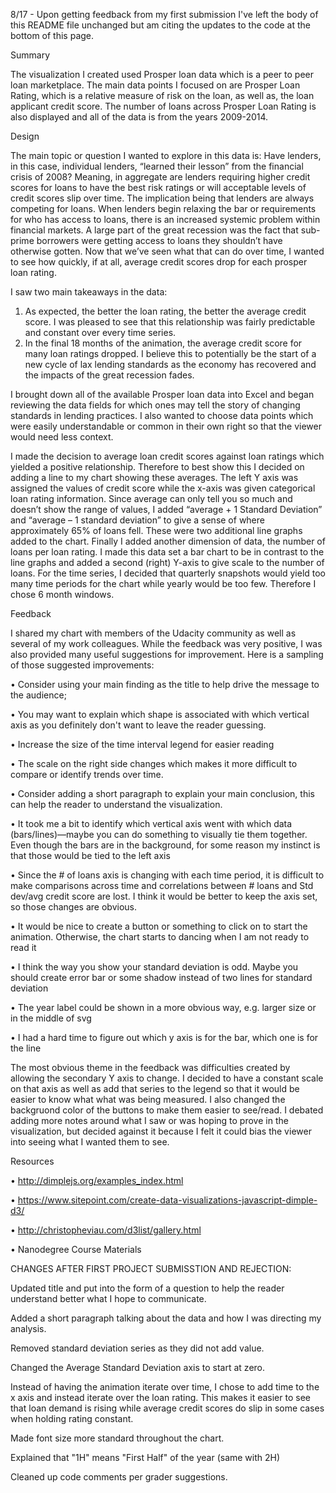 8/17 - Upon getting feedback from my first submission I've left the body of this README file unchanged but am citing the updates to the code at the bottom of this page.


Summary

The visualization I created used Prosper loan data which is a peer to peer loan marketplace.  The main data points I focused on are Prosper Loan Rating, which is a relative measure of risk on the loan, as well as, the loan applicant credit score.  The number of loans across Prosper Loan Rating is also displayed and all of the data is from the years 2009-2014.

Design

The main topic or question I wanted to explore in this data is:  Have lenders, in this case, individual lenders, “learned their lesson” from the financial crisis of 2008?  Meaning, in aggregate are lenders requiring higher credit scores for loans to have the best risk ratings or will acceptable levels of credit scores slip over time.  The implication being that lenders are always competing for loans.  When lenders begin relaxing the bar or requirements for who has access to loans, there is an increased systemic problem within financial markets.  A large part of the great recession was the fact that sub-prime borrowers were getting access to loans they shouldn’t have otherwise gotten.  Now that we’ve seen what that can do over time, I wanted to see how quickly, if at all, average credit scores drop for each prosper loan rating.  

I saw two main takeaways in the data: 

1)	As expected, the better the loan rating, the better the average credit score.   I was pleased to see that this relationship was fairly predictable and constant over every time series. 
2)	 In the final 18 months of the animation, the average credit score for many loan ratings dropped. I believe this to potentially be the start of a new cycle of lax lending standards as the economy has recovered and the impacts of the great recession fades.  

I brought down all of the available Prosper loan data into Excel and began reviewing the data fields for which ones may tell the story of changing standards in lending practices.  I also wanted to choose data points which were easily understandable or common in their own right so that the viewer would need less context.  

I made the decision to average loan credit scores against loan ratings which yielded a positive relationship.  Therefore to best show this I decided on adding a line to my chart showing these averages.  The left Y axis was assigned the values of credit score while the x-axis was given categorical loan rating information.  Since average can only tell you so much and doesn’t show the range of values, I added “average + 1 Standard Deviation” and “average – 1 standard deviation” to give a sense of where approximately 65% of loans fell.  These were two additional line graphs added to the chart.  Finally I added another dimension of data, the number of loans per loan rating.  I made this data set a bar chart to be in contrast to the line graphs and added a second (right) Y-axis to give scale to the number of loans.  For the time series, I decided that quarterly snapshots would yield too many time periods for the chart while yearly would be too few.  Therefore I chose 6 month windows. 

Feedback

I shared my chart with members of the Udacity community as well as several of my work colleagues.  While the feedback was very positive, I was also provided many useful suggestions for improvement.  Here is a sampling of those suggested improvements: 

•	Consider using your main finding as the title to help drive the message to the audience;

•	You may want to explain which shape is associated with which vertical axis as you definitely don't want to leave the reader guessing. 

•	Increase the size of the time interval legend for easier reading

•	The scale on the right side changes which makes it more difficult to compare or identify trends over time. 

•	Consider adding a short paragraph to explain your main conclusion, this can help the reader to understand the visualization.

•	It took me a bit to identify which vertical axis went with which data (bars/lines)—maybe you can do something to visually tie them together.  Even though the bars are in the background, for some reason my instinct is that those would be tied to the left axis

•	Since the # of loans axis is changing with each time period, it is difficult to make comparisons across time and correlations between # loans and Std dev/avg credit score are lost. I think it would be better to keep the axis set, so those changes are obvious.

•	It would be nice to create a button or something to click on to start the animation. Otherwise, the chart starts to dancing when I am not ready to read it

•	I think the way you show your standard deviation is odd. Maybe you should create error bar or some shadow instead of two lines for standard deviation

•	The year label could be shown in a more obvious way, e.g. larger size or in the middle of svg

•	I had a hard time to figure out which y axis is for the bar, which one is for the line

The most obvious theme in the feedback was difficulties created by allowing the secondary Y axis to change.  I decided to have a constant scale on that axis as well as add that series to the legend so that it would be easier to know what what was being measured.  I also changed the backgruond color of the buttons to make them easier to see/read.  I debated adding more notes around what I saw or was hoping to prove in the visualization, but decided against it because I felt it could bias the viewer into seeing what I wanted them to see. 

Resources

•	http://dimplejs.org/examples_index.html

•	https://www.sitepoint.com/create-data-visualizations-javascript-dimple-d3/

•	http://christopheviau.com/d3list/gallery.html

•	Nanodegree Course Materials


CHANGES AFTER FIRST PROJECT SUBMISSTION AND REJECTION: 

Updated title and put into the form of a question to help the reader understand better what I hope to communicate.

Added a short paragraph talking about the data and how I was directing my analysis.

Removed standard deviation series as they did not add value. 

Changed the Average Standard Deviation axis to start at zero.

Instead of having the animation iterate over time, I chose to add time to the x axis and instead iterate over the loan rating.  This makes it easier to see that loan demand is rising while average credit scores do slip in some cases when holding rating constant.

Made font size more standard throughout the chart.

Explained that "1H" means "First Half" of the year (same with 2H)

Cleaned up code comments per grader suggestions. 


